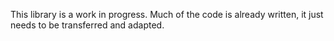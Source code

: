 This library is a work in progress. Much of the code is already written, it just needs to be transferred and adapted.